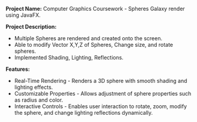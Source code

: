 **Project Name:** Computer Graphics Coursework - Spheres Galaxy render using JavaFX.

**Project Description:**
- Multiple Spheres are rendered and created onto the screen.
- Able to modify Vector X,Y,Z of Spheres, Change size, and rotate spheres.
- Implemented Shading, Lighting, Reflections.

**Features:**
- Real-Time Rendering - Renders a 3D sphere with smooth shading and lighting effects.
- Customizable Properties - Allows adjustment of sphere properties such as radius and color.
- Interactive Controls - Enables user interaction to rotate, zoom, modify the sphere, and change lighting reflections dynamically.
